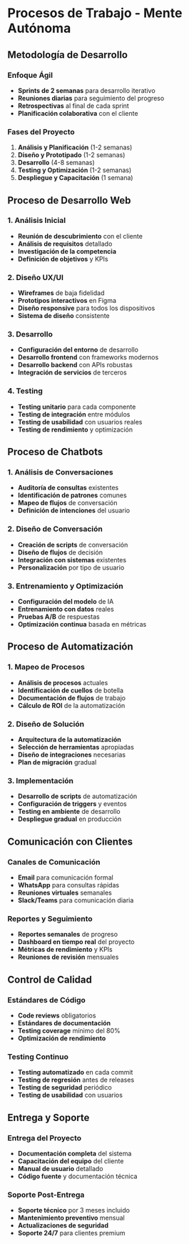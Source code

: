 # Procesos de Trabajo - Mente Autónoma

## Metodología de Desarrollo
### Enfoque Ágil
- **Sprints de 2 semanas** para desarrollo iterativo
- **Reuniones diarias** para seguimiento del progreso
- **Retrospectivas** al final de cada sprint
- **Planificación colaborativa** con el cliente

### Fases del Proyecto
1. **Análisis y Planificación** (1-2 semanas)
2. **Diseño y Prototipado** (1-2 semanas)
3. **Desarrollo** (4-8 semanas)
4. **Testing y Optimización** (1-2 semanas)
5. **Despliegue y Capacitación** (1 semana)

## Proceso de Desarrollo Web
### 1. Análisis Inicial
- **Reunión de descubrimiento** con el cliente
- **Análisis de requisitos** detallado
- **Investigación de la competencia**
- **Definición de objetivos** y KPIs

### 2. Diseño UX/UI
- **Wireframes** de baja fidelidad
- **Prototipos interactivos** en Figma
- **Diseño responsive** para todos los dispositivos
- **Sistema de diseño** consistente

### 3. Desarrollo
- **Configuración del entorno** de desarrollo
- **Desarrollo frontend** con frameworks modernos
- **Desarrollo backend** con APIs robustas
- **Integración de servicios** de terceros

### 4. Testing
- **Testing unitario** para cada componente
- **Testing de integración** entre módulos
- **Testing de usabilidad** con usuarios reales
- **Testing de rendimiento** y optimización

## Proceso de Chatbots
### 1. Análisis de Conversaciones
- **Auditoría de consultas** existentes
- **Identificación de patrones** comunes
- **Mapeo de flujos** de conversación
- **Definición de intenciones** del usuario

### 2. Diseño de Conversación
- **Creación de scripts** de conversación
- **Diseño de flujos** de decisión
- **Integración con sistemas** existentes
- **Personalización** por tipo de usuario

### 3. Entrenamiento y Optimización
- **Configuración del modelo** de IA
- **Entrenamiento con datos** reales
- **Pruebas A/B** de respuestas
- **Optimización continua** basada en métricas

## Proceso de Automatización
### 1. Mapeo de Procesos
- **Análisis de procesos** actuales
- **Identificación de cuellos** de botella
- **Documentación de flujos** de trabajo
- **Cálculo de ROI** de la automatización

### 2. Diseño de Solución
- **Arquitectura de la automatización**
- **Selección de herramientas** apropiadas
- **Diseño de integraciones** necesarias
- **Plan de migración** gradual

### 3. Implementación
- **Desarrollo de scripts** de automatización
- **Configuración de triggers** y eventos
- **Testing en ambiente** de desarrollo
- **Despliegue gradual** en producción

## Comunicación con Clientes
### Canales de Comunicación
- **Email** para comunicación formal
- **WhatsApp** para consultas rápidas
- **Reuniones virtuales** semanales
- **Slack/Teams** para comunicación diaria

### Reportes y Seguimiento
- **Reportes semanales** de progreso
- **Dashboard en tiempo real** del proyecto
- **Métricas de rendimiento** y KPIs
- **Reuniones de revisión** mensuales

## Control de Calidad
### Estándares de Código
- **Code reviews** obligatorios
- **Estándares de documentación**
- **Testing coverage** mínimo del 80%
- **Optimización de rendimiento**

### Testing Continuo
- **Testing automatizado** en cada commit
- **Testing de regresión** antes de releases
- **Testing de seguridad** periódico
- **Testing de usabilidad** con usuarios

## Entrega y Soporte
### Entrega del Proyecto
- **Documentación completa** del sistema
- **Capacitación del equipo** del cliente
- **Manual de usuario** detallado
- **Código fuente** y documentación técnica

### Soporte Post-Entrega
- **Soporte técnico** por 3 meses incluido
- **Mantenimiento preventivo** mensual
- **Actualizaciones de seguridad**
- **Soporte 24/7** para clientes premium
